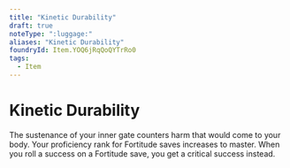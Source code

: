 ```yaml
---
title: "Kinetic Durability"
draft: true
noteType: ":luggage:"
aliases: "Kinetic Durability"
foundryId: Item.YOQ6jRqQoQYTrRo0
tags:
  - Item
---
```


# Kinetic Durability

The sustenance of your inner gate counters harm that would come to your body. Your proficiency rank for Fortitude saves increases to master. When you roll a success on a Fortitude save, you get a critical success instead.
